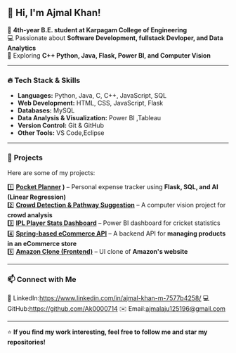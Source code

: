 ## 👋 Hi, I'm Ajmal Khan!  

🚀 **4th-year B.E. student at Karpagam College of Engineering**  
💻 Passionate about **Software Development, fullstack Devloper, and Data Analytics**  
📍 Exploring **C++ Python, Java, Flask, Power BI, and Computer Vision**  

---

### 🔥 **Tech Stack & Skills**  
- **Languages:** Python, Java, C, C++, JavaScript, SQL  
- **Web Development:** HTML, CSS, JavaScript, Flask 
- **Databases:** MySQL
- **Data Analysis & Visualization:** Power BI ,Tableau 
- **Version Control:** Git & GitHub  
- **Other Tools:** VS Code,Eclipse 

---

### 🚀 **Projects**  
Here are some of my projects:  

1️⃣ **[Pocket Planner](https://github.com/Ak0000714/Pocket-Planner)
)** – Personal expense tracker using **Flask, SQL, and AI (Linear Regression)**  
2️⃣ **[Crowd Detection & Pathway Suggestion](https://github.com/Ak0000714/crowed-detection-and-path-way-suggestion-)** – A computer vision project for **crowd analysis**  
3️⃣ **[IPL Player Stats Dashboard](https://github.com/Ak0000714/IPL-DASHBOARD)** – Power BI dashboard for cricket statistics  
4️⃣ **[Spring-based eCommerce API](https://github.com/Ak0000714/Ecommerce-api-)** – A backend API for **managing products in an eCommerce store**  
5️⃣ **[Amazon Clone (Frontend)](https://github.com/Ak0000714/Amazon-Clone)** – UI clone of **Amazon's website**  


---

### 📫 **Connect with Me**  
🔗 LinkedIn:https://www.linkedin.com/in/ajmal-khan-m-7577b4258/
💻 GitHub:https://github.com/Ak0000714
✉️ Email:ajmalaju125196@gmail.com 

---

⭐ **If you find my work interesting, feel free to follow me and star my repositories!**  
